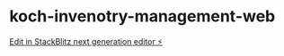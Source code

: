 # koch-invenotry-management-web

[Edit in StackBlitz next generation editor ⚡️](https://stackblitz.com/~/github.com/Sund3ath/koch-invenotry-management-web)
